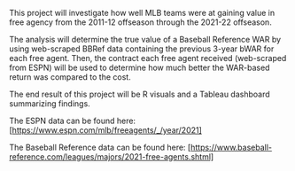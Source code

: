 This project will investigate how well MLB teams were at gaining value in free agency from the 2011-12 offseason through the 2021-22 offseason.

The analysis will determine the true value of a Baseball Reference WAR by using web-scraped BBRef data containing the previous 3-year bWAR for each free agent. 
Then, the contract each free agent received (web-scraped from ESPN) will be used to determine how much better the WAR-based return was compared to the cost.

The end result of this project will be R visuals and a Tableau dashboard summarizing findings.

The ESPN data can be found here: [https://www.espn.com/mlb/freeagents/_/year/2021]

The Baseball Reference data can be found here: [https://www.baseball-reference.com/leagues/majors/2021-free-agents.shtml]
